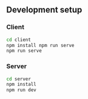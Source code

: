 ## Development setup

### Client
```sh
cd client
npm install npm run serve
npm run serve
```

### Server
```sh
cd server
npm install
npm run dev
```